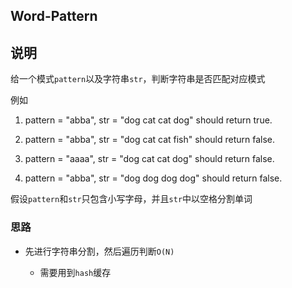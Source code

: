 ## Word-Pattern

## 说明

给一个模式`pattern`以及字符串`str`，判断字符串是否匹配对应模式

例如

1. pattern = "abba", str = "dog cat cat dog" should return true.

2. pattern = "abba", str = "dog cat cat fish" should return false.

3. pattern = "aaaa", str = "dog cat cat dog" should return false.

4. pattern = "abba", str = "dog dog dog dog" should return false.

假设`pattern`和`str`只包含小写字母，并且`str`中以空格分割单词

### 思路

- 先进行字符串分割，然后遍历判断`O(N)`

    - 需要用到`hash`缓存